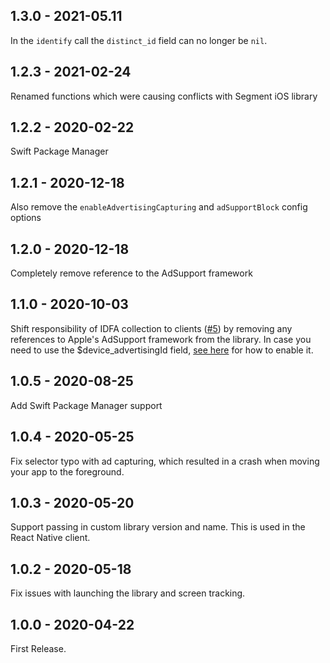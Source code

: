 ## 1.3.0 - 2021-05.11
In the `identify` call the `distinct_id` field can no longer be `nil`.

## 1.2.3 - 2021-02-24
Renamed functions which were causing conflicts with Segment iOS library

## 1.2.2 - 2020-02-22
Swift Package Manager

## 1.2.1 - 2020-12-18
Also remove the `enableAdvertisingCapturing` and `adSupportBlock` config options

## 1.2.0 - 2020-12-18
Completely remove reference to the AdSupport framework

## 1.1.0 - 2020-10-03
Shift responsibility of IDFA collection to clients ([#5](https://github.com/PostHog/posthog-ios/pull/5))
by removing any references to Apple's AdSupport framework from the library. In case you need to
use the $device_advertisingId field, [see here](https://posthog.com/docs/integrations/ios-integration) for how to enable it.

## 1.0.5 - 2020-08-25
Add Swift Package Manager support

## 1.0.4 - 2020-05-25
Fix selector typo with ad capturing, which resulted in a crash when moving your app to the foreground.

## 1.0.3 - 2020-05-20
Support passing in custom library version and name. This is used in the React Native client. 

## 1.0.2 - 2020-05-18
Fix issues with launching the library and screen tracking. 

## 1.0.0 - 2020-04-22
First Release.
